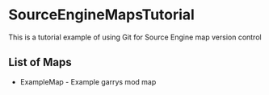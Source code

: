 # SourceEngineMapsTutorial
This is a tutorial example of using Git for Source Engine map version control

## List of Maps
* ExampleMap - Example garrys mod map
